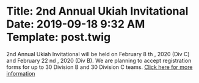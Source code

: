 Title: 2nd Annual Ukiah Invitational
Date: 2019-09-18 9:32 AM
Template: post.twig
===

2nd Annual Ukiah Invitational will be held on February 8 th , 2020 (Div C) and February 22 nd , 2020 (Div B). We are planning to accept registration forms for up to 30 Division
B and 30 Division C teams. [Click here for more information](/assets/competition-info/2020_Ukiah_Invitational_Registration_Form.docx)